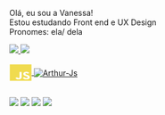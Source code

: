 Olá, eu sou a Vanessa!<br>
Estou estudando Front end e UX Design<br>
 Pronomes: ela/ dela<br>

<div>
  <a href="https://github.com/vanessacampoy">
  <img height="160em" src="https://github-readme-stats-eight-theta.vercel.app/api?username=VanessaCampoy&show_icons=true&theme=dracula&include_all_commits=true&count_private=true"/>
  <img height="160em" src="https://github-readme-stats-eight-theta.vercel.app/api/top-langs/?username=VanessaCampoy&layout=compact&langs_count=8&theme=dracula"/>
</div>
  
 <br>
  
  <div>
    <img align="center" alt="Arthur-Js" height="30" width="40" src="https://raw.githubusercontent.com/devicons/devicon/master/icons/javascript/javascript-plain.svg">
    <img align="center" alt="Arthur-Js" height="30" width="40" src = "https://cdn.jsdelivr.net/gh/devicons/devicon/icons/html5/html5-original.svg"><br>
  </div>

 ##
 <div>   
   <a href="https://www.instagram.com/vanessacamqpoy/" target="_blank"><img src="https://img.shields.io/badge/-Instagram-%23E4405F?style=for-the-badge&logo=instagram&logoColor=white" target="_blank"></a>     
  <a href="https://www.linkedin.com/in/vanessa-campoy-594b35217/" target="_blank"><img src="https://img.shields.io/badge/-LinkedIn-%230077B5?style=for-the-badge&logo=linkedin&logoColor=white" target="_blank"></a>
  <a href="https://discord.com/channels/@me" target="_blank"><img src="https://img.shields.io/badge/Discord-7289DA?style=for-the-badge&logo=discord&logoColor=white" target="_blank"></a>  
   <a href = "mailto: campoyvanessa7@gmail.com"><img src="https://img.shields.io/badge/-Gmail-%23EA4335?style=for-the-badge&logo=gmail&logoColor=white" target="_blank"></a>    
  </div>
  
   
